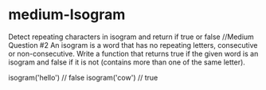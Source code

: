 # medium-Isogram
Detect repeating characters in isogram and return if true or false
//Medium Question #2
An isogram is a word that has no repeating letters, consecutive or non-consecutive. 
Write a function that returns true if the given word is an isogram and false
if it is not (contains more than one of the same letter).

isogram('hello') // false
isogram('cow') // true
